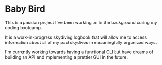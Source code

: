 # Baby Bird

This is a passion project I've been working on in the background during my coding bootcamp.

It is a work-in-progress skydiving logbook that will allow me to access information about all of my past skydives in meaaningfully organized ways.

I'm currently working towards having a functional CLI but have dreams of building an API and implementing a prettier GUI in the future.
